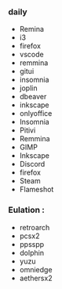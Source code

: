 ### daily
- Remina
- i3
- firefox
- vscode
- remmina
- gitui
- insomnia
- joplin
- dbeaver
- inkscape
- onlyoffice
- Insomnia
- Pitivi
- Remmina
- GIMP
- Inkscape
- Discord
- firefox
- Steam
- Flameshot

### Eulation : 
- retroarch  
- pcsx2
- ppsspp
- dolphin
- yuzu
- omniedge
- aethersx2
